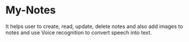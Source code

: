 # My-Notes
It helps user to create, read, update, delete notes and also add images to notes and use Voice recognition to convert speech into text.
